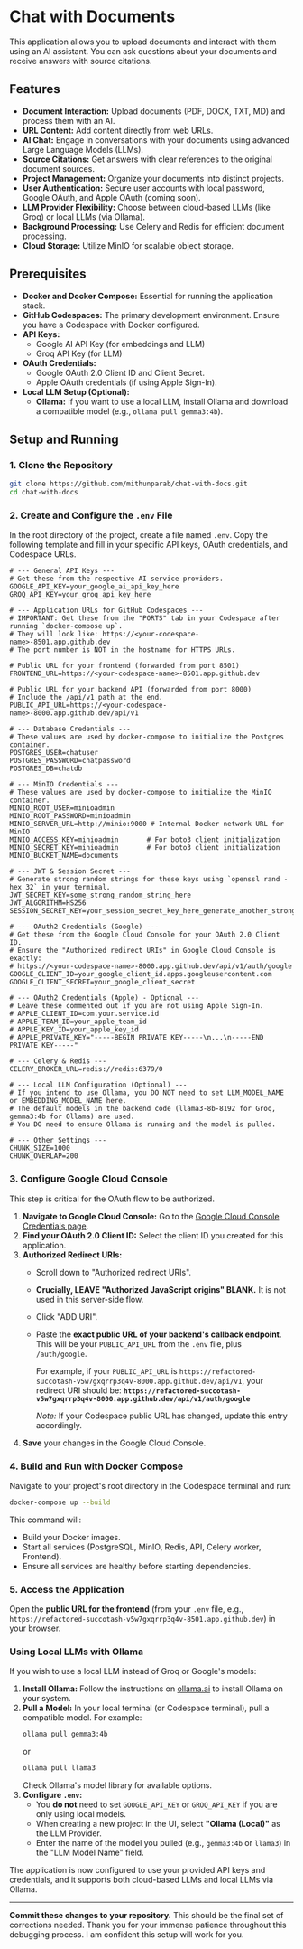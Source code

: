 # Chat with Documents

This application allows you to upload documents and interact with them using an AI assistant. You can ask questions about your documents and receive answers with source citations.

## Features

*   **Document Interaction:** Upload documents (PDF, DOCX, TXT, MD) and process them with an AI.
*   **URL Content:** Add content directly from web URLs.
*   **AI Chat:** Engage in conversations with your documents using advanced Large Language Models (LLMs).
*   **Source Citations:** Get answers with clear references to the original document sources.
*   **Project Management:** Organize your documents into distinct projects.
*   **User Authentication:** Secure user accounts with local password, Google OAuth, and Apple OAuth (coming soon).
*   **LLM Provider Flexibility:** Choose between cloud-based LLMs (like Groq) or local LLMs (via Ollama).
*   **Background Processing:** Use Celery and Redis for efficient document processing.
*   **Cloud Storage:** Utilize MinIO for scalable object storage.

## Prerequisites

*   **Docker and Docker Compose:** Essential for running the application stack.
*   **GitHub Codespaces:** The primary development environment. Ensure you have a Codespace with Docker configured.
*   **API Keys:**
    *   Google AI API Key (for embeddings and LLM)
    *   Groq API Key (for LLM)
*   **OAuth Credentials:**
    *   Google OAuth 2.0 Client ID and Client Secret.
    *   Apple OAuth credentials (if using Apple Sign-In).
*   **Local LLM Setup (Optional):**
    *   **Ollama:** If you want to use a local LLM, install Ollama and download a compatible model (e.g., `ollama pull gemma3:4b`).

## Setup and Running

### 1. Clone the Repository

```bash
git clone https://github.com/mithunparab/chat-with-docs.git
cd chat-with-docs
```

### 2. Create and Configure the `.env` File

In the root directory of the project, create a file named `.env`. Copy the following template and fill in your specific API keys, OAuth credentials, and Codespace URLs.

```env
# --- General API Keys ---
# Get these from the respective AI service providers.
GOOGLE_API_KEY=your_google_ai_api_key_here
GROQ_API_KEY=your_groq_api_key_here

# --- Application URLs for GitHub Codespaces ---
# IMPORTANT: Get these from the "PORTS" tab in your Codespace after running `docker-compose up`.
# They will look like: https://<your-codespace-name>-8501.app.github.dev
# The port number is NOT in the hostname for HTTPS URLs.

# Public URL for your frontend (forwarded from port 8501)
FRONTEND_URL=https://<your-codespace-name>-8501.app.github.dev

# Public URL for your backend API (forwarded from port 8000)
# Include the /api/v1 path at the end.
PUBLIC_API_URL=https://<your-codespace-name>-8000.app.github.dev/api/v1

# --- Database Credentials ---
# These values are used by docker-compose to initialize the Postgres container.
POSTGRES_USER=chatuser
POSTGRES_PASSWORD=chatpassword
POSTGRES_DB=chatdb

# --- MinIO Credentials ---
# These values are used by docker-compose to initialize the MinIO container.
MINIO_ROOT_USER=minioadmin
MINIO_ROOT_PASSWORD=minioadmin
MINIO_SERVER_URL=http://minio:9000 # Internal Docker network URL for MinIO
MINIO_ACCESS_KEY=minioadmin       # For boto3 client initialization
MINIO_SECRET_KEY=minioadmin       # For boto3 client initialization
MINIO_BUCKET_NAME=documents

# --- JWT & Session Secret ---
# Generate strong random strings for these keys using `openssl rand -hex 32` in your terminal.
JWT_SECRET_KEY=some_strong_random_string_here
JWT_ALGORITHM=HS256
SESSION_SECRET_KEY=your_session_secret_key_here_generate_another_strong_random_string

# --- OAuth2 Credentials (Google) ---
# Get these from the Google Cloud Console for your OAuth 2.0 Client ID.
# Ensure the "Authorized redirect URIs" in Google Cloud Console is exactly:
# https://<your-codespace-name>-8000.app.github.dev/api/v1/auth/google
GOOGLE_CLIENT_ID=your_google_client_id.apps.googleusercontent.com
GOOGLE_CLIENT_SECRET=your_google_client_secret

# --- OAuth2 Credentials (Apple) - Optional ---
# Leave these commented out if you are not using Apple Sign-In.
# APPLE_CLIENT_ID=com.your.service.id
# APPLE_TEAM_ID=your_apple_team_id
# APPLE_KEY_ID=your_apple_key_id
# APPLE_PRIVATE_KEY="-----BEGIN PRIVATE KEY-----\n...\n-----END PRIVATE KEY-----"

# --- Celery & Redis ---
CELERY_BROKER_URL=redis://redis:6379/0

# --- Local LLM Configuration (Optional) ---
# If you intend to use Ollama, you DO NOT need to set LLM_MODEL_NAME or EMBEDDING_MODEL_NAME here.
# The default models in the backend code (llama3-8b-8192 for Groq, gemma3:4b for Ollama) are used.
# You DO need to ensure Ollama is running and the model is pulled.

# --- Other Settings ---
CHUNK_SIZE=1000
CHUNK_OVERLAP=200
```

### 3. Configure Google Cloud Console

This step is critical for the OAuth flow to be authorized.

1.  **Navigate to Google Cloud Console:** Go to the [Google Cloud Console Credentials page](https://console.cloud.google.com/apis/credentials).
2.  **Find your OAuth 2.0 Client ID:** Select the client ID you created for this application.
3.  **Authorized Redirect URIs:**
    *   Scroll down to "Authorized redirect URIs".
    *   **Crucially, LEAVE "Authorized JavaScript origins" BLANK.** It is not used in this server-side flow.
    *   Click "ADD URI".
    *   Paste the **exact public URL of your backend's callback endpoint**. This will be your `PUBLIC_API_URL` from the `.env` file, plus `/auth/google`.

        For example, if your `PUBLIC_API_URL` is `https://refactored-succotash-v5w7gxqrrp3q4v-8000.app.github.dev/api/v1`, your redirect URI should be:
        **`https://refactored-succotash-v5w7gxqrrp3q4v-8000.app.github.dev/api/v1/auth/google`**

        *Note:* If your Codespace public URL has changed, update this entry accordingly.
4.  **Save** your changes in the Google Cloud Console.

### 4. Build and Run with Docker Compose

Navigate to your project's root directory in the Codespace terminal and run:

```bash
docker-compose up --build
```

This command will:
*   Build your Docker images.
*   Start all services (PostgreSQL, MinIO, Redis, API, Celery worker, Frontend).
*   Ensure all services are healthy before starting dependencies.

### 5. Access the Application

Open the **public URL for the frontend** (from your `.env` file, e.g., `https://refactored-succotash-v5w7gxqrrp3q4v-8501.app.github.dev`) in your browser.

### Using Local LLMs with Ollama

If you wish to use a local LLM instead of Groq or Google's models:

1.  **Install Ollama:** Follow the instructions on [ollama.ai](https://ollama.ai/) to install Ollama on your system.
2.  **Pull a Model:** In your local terminal (or Codespace terminal), pull a compatible model. For example:
    ```bash
    ollama pull gemma3:4b
    ```
    or
    ```bash
    ollama pull llama3
    ```
    Check Ollama's model library for available options.
3.  **Configure `.env`:**
    *   You **do not** need to set `GOOGLE_API_KEY` or `GROQ_API_KEY` if you are only using local models.
    *   When creating a new project in the UI, select **"Ollama (Local)"** as the LLM Provider.
    *   Enter the name of the model you pulled (e.g., `gemma3:4b` or `llama3`) in the "LLM Model Name" field.

The application is now configured to use your provided API keys and credentials, and it supports both cloud-based LLMs and local LLMs via Ollama.

---

**Commit these changes to your repository.** This should be the final set of corrections needed. Thank you for your immense patience throughout this debugging process. I am confident this setup will work for you.